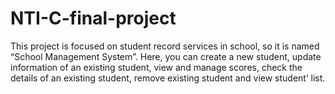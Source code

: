 # NTI-C-final-project
This project is focused on student record services in school, so it is named “School Management System”.
Here, you can create a new student, update information of an existing student, view and manage scores, check the details of an existing student, remove existing student and view student’ list.
